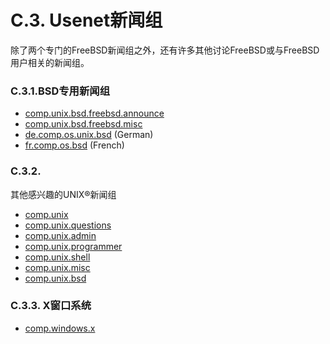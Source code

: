 # C.3. Usenet新闻组

除了两个专门的FreeBSD新闻组之外，还有许多其他讨论FreeBSD或与FreeBSD用户相关的新闻组。

### C.3.1.BSD专用新闻组

- [comp.unix.bsd.freebsd.announce](news:comp.unix.bsd.freebsd.announce)
- [comp.unix.bsd.freebsd.misc](news:comp.unix.bsd.freebsd.misc)
- [de.comp.os.unix.bsd](news:de.comp.os.unix.bsd) (German)
- [fr.comp.os.bsd](news:fr.comp.os.bsd) (French)

### C.3.2.

其他感兴趣的UNIX®新闻组

- [comp.unix](news:comp.unix)
- [comp.unix.questions](news:comp.unix.questions)
- [comp.unix.admin](news:comp.unix.admin)
- [comp.unix.programmer](news:comp.unix.programmer)
- [comp.unix.shell](news:comp.unix.shell)
- [comp.unix.misc](news:comp.unix.misc)
- [comp.unix.bsd](news:comp.unix.bsd)

### C.3.3. X窗口系统

- [comp.windows.x](news:comp.windows.x)
